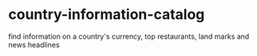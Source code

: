 # country-information-catalog
find information on a country's currency, top restaurants, land marks and news headlines
